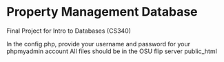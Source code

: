 # Property Management Database
Final Project for Intro to Databases (CS340)

In the config.php, provide your username and password for your phpmyadmin account
All files should be in the OSU flip server public_html
